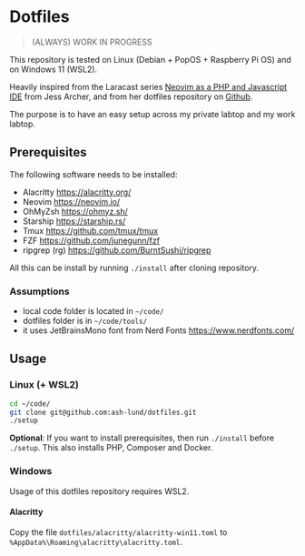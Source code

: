 # Dotfiles

> (ALWAYS) WORK IN PROGRESS

This repository is tested on Linux (Debian + PopOS + Raspberry Pi OS) and on Windows 11 (WSL2).

Heavily inspired from the Laracast series  [Neovim as a PHP and Javascript IDE](https://laracasts.com/series/neovim-as-a-php-ide) from Jess Archer, and from her dotfiles repository on [Github](https://github.com/jessarcher/dotfiles).

The purpose is to have an easy setup across my private labtop and my work labtop.

## Prerequisites

The following software needs to be installed:

- Alacritty <https://alacritty.org/>
- Neovim <https://neovim.io/>
- OhMyZsh <https://ohmyz.sh/>
- Starship <https://starship.rs/>
- Tmux <https://github.com/tmux/tmux>
- FZF <https://github.com/junegunn/fzf>
- ripgrep (rg) <https://github.com/BurntSushi/ripgrep>

All this can be install by running `./install` after cloning repository.

### Assumptions

- local code folder is located in `~/code/`
- dotfiles folder is in `~/code/tools/`
- it uses JetBrainsMono font from Nerd Fonts <https://www.nerdfonts.com/>

## Usage

### Linux (+ WSL2)

```sh
cd ~/code/
git clone git@github.com:ash-lund/dotfiles.git
./setup
```

**Optional**: If you want to install prerequisites, then run `./install` before `./setup`. This also installs PHP, Composer and Docker.

### Windows

Usage of this dotfiles repository requires WSL2.

#### Alacritty

Copy the file `dotfiles/alacritty/alacritty-win11.toml` to `%AppData%\Roaming\alacritty\alacritty.toml`.

